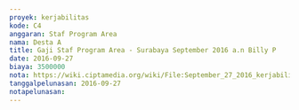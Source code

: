 ```yaml
---
proyek: kerjabilitas
kode: C4
anggaran: Staf Program Area
nama: Desta A
title: Gaji Staf Program Area - Surabaya September 2016 a.n Billy P
date: 2016-09-27
biaya: 3500000
nota: https://wiki.ciptamedia.org/wiki/File:September_27_2016_kerjabilitas_C4_staf_area_surabaya_billy.jpg
tanggalpelunasan: 2016-09-27
notapelunasan:
---
```

